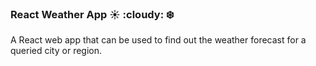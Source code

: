 ### React Weather App :sunny: :cloudy: :snowflake: 

A React web app that can be used to find out the weather forecast for a queried city or region.
